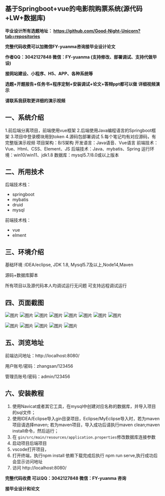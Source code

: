 ## 基于Springboot+vue的电影院购票系统(源代码+LW+数据库)
**毕业设计所有选题地址： https://github.com/Good-Night-Unicorn?tab=repositories**

**完整代码收费可以加微信FY-yuanma咨询接毕业设计论文**

**作者QQ：3042127848 微信：FY-yuanma (支持修改、部署调试、支持代做毕设)**

**接网站建设、小程序、H5、APP、各种系统等**

**选题+开题报告+任务书+程序定制+安装调试+论文+答辩ppt都可以做**
**详细视频演示**

**请联系我获取更详细的演示视频**

## 一、系统介绍

1.前后端分离项目，前端使用vue框架
2.后端使用Java编程语言的Springboot框架
3.项目中登录模块用到token
4.源码包部署调试
5.每个笔记均有对应源码，有完整版演示视频
项目架构：B/S架构
开发语言：Java语音、Vue语言
前端技术：Vue、Html、CSS、Element、JS
后端技术：Java、mybatis、Spring
运行环境：win10/win11、jdk1.8
数据库：mysql5.7/8.0或以上版本

## 二、所用技术

后端技术栈：

- springboot
- mybatis
- druid
- mysql

前端技术栈：

- vue
- elment



## 三、环境介绍

基础环境 :IDEA/eclipse, JDK 1.8, Mysql5.7及以上,Node14,Maven

源码+数据库脚本

所有项目以及源代码本人均调试运行无问题 可支持远程调试运行

## 四、页面截图
![图片](https://github.com/user-attachments/assets/c2d4d4ec-b008-4d4f-accb-348665910439)
![图片](https://github.com/user-attachments/assets/db823b2f-de82-4d92-a3a0-12fa1eff2814)
![图片](https://github.com/user-attachments/assets/71c7d3da-9ba1-4950-809f-85e7e66325c9)
![图片](https://github.com/user-attachments/assets/6392f573-1d0e-4969-9d2f-3fec6a3a6137)
![图片](https://github.com/user-attachments/assets/d3231b0d-e52e-442a-a277-105bd667f047)
![图片](https://github.com/user-attachments/assets/14cd4eca-823b-4232-9356-f656be3153c9)
![图片](https://github.com/user-attachments/assets/cb5d6fd8-3737-4879-811d-978904d6cf60)
![图片](https://github.com/user-attachments/assets/c767dba2-700d-42d1-9df5-9d0b9e8be2ea)

![图片](https://github.com/user-attachments/assets/34466b92-4680-4a24-ab88-30dc2746487c)
![图片](https://github.com/user-attachments/assets/50153657-6025-4c91-afcb-d268b3ed78e9)
![图片](https://github.com/user-attachments/assets/9125782a-4a33-4783-9f53-5a17c1fdd2a4)
![图片](https://github.com/user-attachments/assets/c878f776-ff72-4ad4-bb69-59a7548712b8)
![图片](https://github.com/user-attachments/assets/24aaa4e2-c404-4394-8e27-7961aeb8c0fe)

## 五、浏览地址

前端访问地址：http://localhost:8080/

用户账号/密码：zhangsan/123456

管理员账号/密码：admin/123456  

## 六、安装教程

1. 使用Navicat或者其它工具，在mysql中创建对应名称的数据库，并导入项目的sql文件；
2. 使用IDEA/Eclipse导入gin目录项目，Eclipse/MyEclipse导入时，若为maven项目请选择maven;
   若为maven项目，导入成功后请执行maven clean;maven install命令，然后运行；
3. 在 `gin/src/main/resources/application.properties`修改数据库连接参数
4. 启动项目后端项目 
5. vscode打开项目，
6. 打开终端，执行npm install 依赖下载完成后执行 npm run serve,执行成功后会显示访问地址
7. 访问  http://localhost:8080/

**完整代码收费  可以QQ：3042127848 微信：FY-yuanma 咨询**

**接毕业设计和论文**
